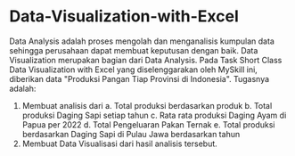 # Data-Visualization-with-Excel
Data Analysis adalah proses mengolah dan menganalisis kumpulan data sehingga perusahaan dapat membuat keputusan dengan baik. Data Visualization merupakan bagian dari Data Analysis. Pada Task Short Class Data Visualization with Excel yang diselenggarakan oleh MySkill ini, diberikan data "Produksi Pangan Tiap Provinsi di Indonesia". Tugasnya adalah: 
1. Membuat analisis dari
   a. Total produksi berdasarkan produk
   b. Total produksi Daging Sapi setiap tahun
   c. Rata rata produksi Daging Ayam di Papua per 2022
   d. Total Pengeluaran Pakan Ternak
   e. Total produksi berdasarkan Daging Sapi di Pulau Jawa berdasarkan tahun
2. Membuat Data Visualisasi dari hasil analisis tersebut.
